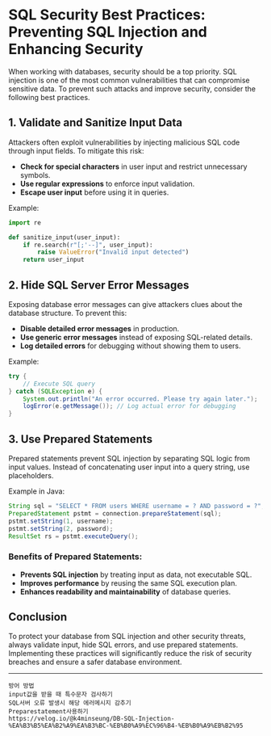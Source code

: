 # SQL Security Best Practices: Preventing SQL Injection and Enhancing Security

When working with databases, security should be a top priority. SQL injection is one of the most common vulnerabilities that can compromise sensitive data. To prevent such attacks and improve security, consider the following best practices.

## 1. Validate and Sanitize Input Data
Attackers often exploit vulnerabilities by injecting malicious SQL code through input fields. To mitigate this risk:
- **Check for special characters** in user input and restrict unnecessary symbols.
- **Use regular expressions** to enforce input validation.
- **Escape user input** before using it in queries.

Example:
```python
import re

def sanitize_input(user_input):
    if re.search(r"[;'--]", user_input):
        raise ValueError("Invalid input detected")
    return user_input
```

## 2. Hide SQL Server Error Messages
Exposing database error messages can give attackers clues about the database structure. To prevent this:
- **Disable detailed error messages** in production.
- **Use generic error messages** instead of exposing SQL-related details.
- **Log detailed errors** for debugging without showing them to users.

Example:
```java
try {
    // Execute SQL query
} catch (SQLException e) {
    System.out.println("An error occurred. Please try again later.");
    logError(e.getMessage()); // Log actual error for debugging
}
```

## 3. Use Prepared Statements
Prepared statements prevent SQL injection by separating SQL logic from input values. Instead of concatenating user input into a query string, use placeholders.

Example in Java:
```java
String sql = "SELECT * FROM users WHERE username = ? AND password = ?";
PreparedStatement pstmt = connection.prepareStatement(sql);
pstmt.setString(1, username);
pstmt.setString(2, password);
ResultSet rs = pstmt.executeQuery();
```

### Benefits of Prepared Statements:
- **Prevents SQL injection** by treating input as data, not executable SQL.
- **Improves performance** by reusing the same SQL execution plan.
- **Enhances readability and maintainability** of database queries.

## Conclusion
To protect your database from SQL injection and other security threats, always validate input, hide SQL errors, and use prepared statements. Implementing these practices will significantly reduce the risk of security breaches and ensure a safer database environment.


---
```
방어 방법
input값을 받을 때 특수문자 검사하기
SQL서버 오류 발생시 해당 에러메시지 감추기
Preparestatement사용하기
https://velog.io/@k4minseung/DB-SQL-Injection-%EA%B3%B5%EA%B2%A9%EA%B3%BC-%EB%B0%A9%EC%96%B4-%EB%B0%A9%EB%B2%95
```
